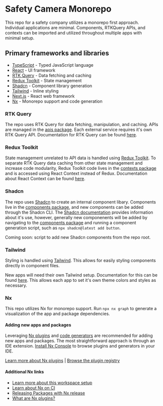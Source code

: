 # Safety Camera Monorepo

This repo for a safety company utilizes a monorepo first approach. Individual applications are minimal. Components, RTKQuery APIs, and contexts can be imported and utilized throughout multiple apps with minimal setup.

## Primary frameworks and libraries

- [TypeScript](https://www.typescriptlang.org/) - Typed JavaScript language
- [React](https://react.dev/) - UI framework
- [RTK Query](https://redux-toolkit.js.org/rtk-query/overview) - Data fetching and caching
- [Redux Toolkit](https://redux-toolkit.js.org/) - State management
- [Shadcn](https://ui.shadcn.com/) - Component library generation
- [Tailwind](https://tailwindcss.com/) - Inline styling
- [Next.js](https://nextjs.org/) - React web framework
- [Nx](https://nx.dev/) - Monorepo support and code generation

### RTK Query

The repo uses RTK Query for data fetching, manipulation, and caching. APIs are managed in the [apis package](./packages/apis/). Each external service requires it's own RTK Query API. Documentation for RTK Query can be found [here](https://redux-toolkit.js.org/rtk-query/overview).

### Redux Toolkit

State management unrelated to API data is handled using [Redux Toolkit](https://redux-toolkit.js.org/). To separate RTK Query data caching from other state management and increase code modularity, Redux Toolkit code lives in the [contexts package](./packages/contexts/) and is accessed using React Context instead of Redux. Documentation about React Context can be found [here](https://react.dev/learn/passing-data-deeply-with-context).

### Shadcn

The repo uses [Shadcn](https://ui.shadcn.com/) to create an internal component libary. Components live in the
[components package](./packages/components/), and new components can be added through the Shadcn CLI. The [Shadcn documentation](https://ui.shadcn.com/docs) provides information about it's use, however, generally new componenents will be added by navigating to the [components package](./packages/components/) and running a component generation script, such as `npx shadcn@latest add button`.

Coming soon: script to add new Shadcn components from the repo root.

### Tailwind

Styling is handled using [Tailwind](https://tailwindcss.com/). This allows for easily styling components directly in component files.

New apps will need their own Tailwind setup. Documentation for this can be found [here](https://ui.shadcn.com/docs/installation). This allows each app to set it's own theme colors and styles as necessary.

### Nx

This repo utilizes Nx for monorepo support. Run `npx nx graph` to generate a visualization of the app and package dependencies.

#### Adding new apps and packages

Leveraging [Nx plugins](https://nx.dev/concepts/nx-plugins?utm_source=nx_project&utm_medium=readme&utm_campaign=nx_projects) and [code generators](https://nx.dev/features/generate-code?utm_source=nx_project&utm_medium=readme&utm_campaign=nx_projects) are recommended for adding new apps and packages. The most straightforward approach is through an IDE extension. [Install Nx Console](https://nx.dev/getting-started/editor-setup?utm_source=nx_project&utm_medium=readme&utm_campaign=nx_projects) to browse plugins and generators in your IDE.

[Learn more about Nx plugins](https://nx.dev/concepts/nx-plugins?utm_source=nx_project&utm_medium=readme&utm_campaign=nx_projects) | [Browse the plugin registry](https://nx.dev/plugin-registry?utm_source=nx_project&utm_medium=readme&utm_campaign=nx_projects)

#### Additional Nx links

- [Learn more about this workspace setup](https://nx.dev/nx-api/next?utm_source=nx_project&utm_medium=readme&utm_campaign=nx_projects)
- [Learn about Nx on CI](https://nx.dev/ci/intro/ci-with-nx?utm_source=nx_project&utm_medium=readme&utm_campaign=nx_projects)
- [Releasing Packages with Nx release](https://nx.dev/features/manage-releases?utm_source=nx_project&utm_medium=readme&utm_campaign=nx_projects)
- [What are Nx plugins?](https://nx.dev/concepts/nx-plugins?utm_source=nx_project&utm_medium=readme&utm_campaign=nx_projects)
